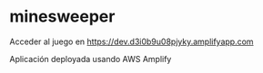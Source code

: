 # minesweeper

Acceder al juego en https://dev.d3i0b9u08pjyky.amplifyapp.com

Aplicación deployada usando AWS Amplify 
